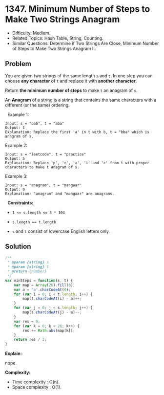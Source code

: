 # 1347. Minimum Number of Steps to Make Two Strings Anagram

- Difficulty: Medium.
- Related Topics: Hash Table, String, Counting.
- Similar Questions: Determine if Two Strings Are Close, Minimum Number of Steps to Make Two Strings Anagram II.

## Problem

You are given two strings of the same length `s` and `t`. In one step you can choose **any character** of `t` and replace it with **another character**.

Return **the minimum number of steps** to make `t` an anagram of `s`.

An **Anagram** of a string is a string that contains the same characters with a different (or the same) ordering.

 
Example 1:

```
Input: s = "bab", t = "aba"
Output: 1
Explanation: Replace the first 'a' in t with b, t = "bba" which is anagram of s.
```

Example 2:

```
Input: s = "leetcode", t = "practice"
Output: 5
Explanation: Replace 'p', 'r', 'a', 'i' and 'c' from t with proper characters to make t anagram of s.
```

Example 3:

```
Input: s = "anagram", t = "mangaar"
Output: 0
Explanation: "anagram" and "mangaar" are anagrams. 
```

 
**Constraints:**


	
- `1 <= s.length <= 5 * 104`
	
- `s.length == t.length`
	
- `s` and `t` consist of lowercase English letters only.



## Solution

```javascript
/**
 * @param {string} s
 * @param {string} t
 * @return {number}
 */
var minSteps = function(s, t) {
    var map = Array(26).fill(0);
    var a = 'a'.charCodeAt(0);
    for (var i = 0; i < t.length; i++) {
        map[t.charCodeAt(i) - a]++;
    }
    for (var j = 0; j < s.length; j++) {
        map[s.charCodeAt(j) - a]--;
    }
    var res = 0;
    for (var k = 0; k < 26; k++) {
        res += Math.abs(map[k]);
    }
    return res / 2;
}
```

**Explain:**

nope.

**Complexity:**

* Time complexity : O(n).
* Space complexity : O(1).
